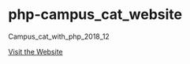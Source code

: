 # php-campus_cat_website
Campus_cat_with_php_2018_12

[Visit the Website](http://misclass.cafe24.com/~mis1802/)
